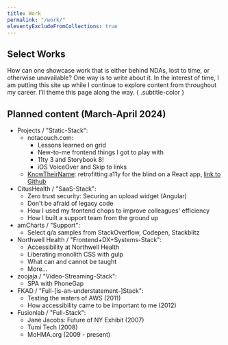 ```yaml
---
title: Work
permalink: "/work/"
eleventyExcludeFromCollections: true
---
```


<article class="grid">

<h1><span class="subtitle-color">Select</span> Works</h1>

How can one showcase work that is either behind NDAs, lost to time, or otherwise unavailable? One way is to write about it. In the interest of time, I am putting this site up while I continue to explore content from throughout my career. I&rsquo;ll theme this page along the way.
{ .subtitle-color }

## Planned content (March-April 2024)

<div class="post">

- Projects / "Static-Stack":
  - notacouch.com:
    - Lessons learned on grid
    - New-to-me frontend things I got to play with
    - 11ty 3 and Storybook 8!
    - iOS VoiceOver and Skip to links
  - <a href="https://www.knowtheirname.com">KnowTheirName</a>: retrofitting a11y for the blind on a React app, [link to Github](https://github.com/tifa2UP/knowtheirnames/commit/967f83055e6a443608a953f33af2e34eed370b57)
- CitusHealth / "SaaS-Stack":
  - Zero trust security: Securing an upload widget (Angular)
  - Don't be afraid of legacy code
  - How I used my frontend chops to improve colleagues' efficiency
  - How I built a support team from the ground up
- amCharts / "Support":
  - Select q/a samples from StackOverflow, Codepen, Stackblitz
- Northwell Health / "Frontend+DX+Systems-Stack":
  - Accessibility at Northwell Health
  - Liberating monolith CSS with gulp
  - What can and cannot be taught
  - More...
- zoojaja / "Video-Streaming-Stack":
  - SPA with PhoneGap
- FKAD / "Full-[is-an-understatement-]Stack":
  - Testing the waters of AWS (2011)
  - How accessibility came to be important to me (2012)
- Fusionlab / "Full-Stack":
  - Jane Jacobs: Future of NY Exhibit (2007)
  - Tumi Tech (2008)
  - MoHMA.org (2009 - present)

</div>

</article>

